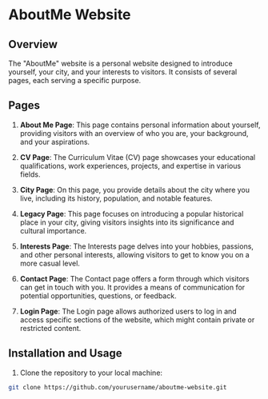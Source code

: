 # AboutMe Website

## Overview
The "AboutMe" website is a personal website designed to introduce yourself, your city, and your interests to visitors. It consists of several pages, each serving a specific purpose.

## Pages
1. **About Me Page**: This page contains personal information about yourself, providing visitors with an overview of who you are, your background, and your aspirations.

2. **CV Page**: The Curriculum Vitae (CV) page showcases your educational qualifications, work experiences, projects, and expertise in various fields.

3. **City Page**: On this page, you provide details about the city where you live, including its history, population, and notable features.

4. **Legacy Page**: This page focuses on introducing a popular historical place in your city, giving visitors insights into its significance and cultural importance.

5. **Interests Page**: The Interests page delves into your hobbies, passions, and other personal interests, allowing visitors to get to know you on a more casual level.

6. **Contact Page**: The Contact page offers a form through which visitors can get in touch with you. It provides a means of communication for potential opportunities, questions, or feedback.

7. **Login Page**: The Login page allows authorized users to log in and access specific sections of the website, which might contain private or restricted content.

## Installation and Usage
1. Clone the repository to your local machine:

```bash
git clone https://github.com/yourusername/aboutme-website.git
